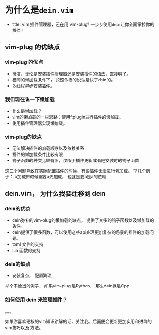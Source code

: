 # 为什么是`dein.vim`

- title: vim 插件管理器，还在用 vim-plug? 一步步使用`dein`让你全面掌控你的插件！

## vim-plug 的优缺点

### vim-plug 的优点

- 简洁，无论是安装插件管理器还是安装插件的语法，直接明了。
- 相同的懒加载条件下， 按照作者的说法是快于dein的。
- 多线程异步安装插件。

### 我们现在说一下懒加载

- 什么是懒加载？
- vim的懒加载的一些思路：使用ftplugin进行插件的懒加载。
- 使用插件管理器实现懒加载。

### vim-plug的缺点

- 无法解决插件的加载顺序以及依赖关系
- 插件的懒加载条件比较有限
- 钩子函数的种类比较有限，仅限于插件更新或者是安装时的钩子函数

这三个问题导致在实际配置插件的时候，有些插件无法进行懒加载。
举几个例子：
b加载的时候需要a先加载， 也就是要b是a的依赖

## dein.vim， 为什么我要迁移到 dein

### dein的优点

- dein弥补的vim-plug的懒加载的缺点， 提供了众多的钩子函数以及懒加载的条件。
- dein提供了很多函数，可以使用这些api处理更加复杂的场景的插件的加载问题。
- toml 文件的支持
- lua 函数的支持

### dein的缺点

- 安装复杂， 配置繁琐

举个不恰当的例子， 如果vim-plug 是Python， 那么dein就是Cpp

### 如何使用 dein 来管理插件？

。。。

如果你喜欢硬核的vim知识讲解的话，关注我。后面便会更新更加实用和进阶的vim技巧以及
方法。
